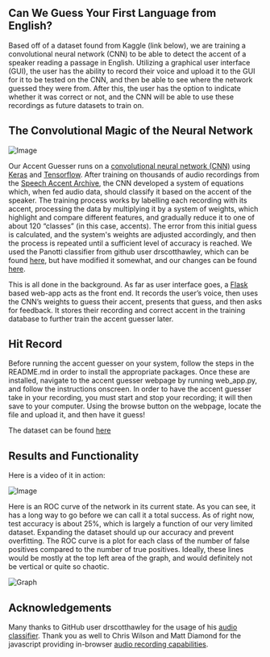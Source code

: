 ## Can We Guess Your First Language from English?

Based off of a dataset found from Kaggle (link below), we are training a convolutional neural network (CNN) to be able to detect the accent of a speaker reading a passage in English. Utilizing a graphical user interface (GUI), the user has the ability to record their voice and upload it to the GUI for it to be tested on the CNN, and then be able to see where the network guessed they were from. After this, the user has the option to indicate whether it was correct or not, and the CNN will be able to use these recordings as future datasets to train on.

## The Convolutional Magic of the Neural Network

![Image](images/flowChart.png)

Our Accent Guesser runs on a [convolutional neural network (CNN)](https://en.wikipedia.org/wiki/Convolutional_neural_network) using [Keras](https://keras.io/) and [Tensorflow](https://www.tensorflow.org/). After training on thousands of audio recordings from the [Speech Accent Archive](http://accent.gmu.edu/), the CNN developed a system of equations which, when fed audio data, should classify it based on the accent of the speaker. The training process works by labelling each recording with its accent, processing the data by multiplying it by a system of weights, which highlight and compare different features, and gradually reduce it to one of about 120 “classes” (in this case, accents). The error from this initial guess is calculated, and the system's weights are adjusted accordingly, and then the process is repeated until a sufficient level of accuracy is reached. We used the Panotti classifier from github user drscotthawley, which can be found [here](https://github.com/drscotthawley/panotti), but have modified it somewhat, and our changes can be found [here](https://github.com/JonahSpicher/NewClassifier).

This is all done in the background. As far as user interface goes, a [Flask](http://flask.pocoo.org/) based web-app acts as the front end. It records the user’s voice, then uses the CNN’s weights to guess their accent, presents that guess, and then asks for feedback. It stores their recording and correct accent in the training database to further train the accent guesser later.


## Hit Record

Before running the accent guesser on your system, follow the steps in the README.md in order to install the appropriate packages. Once these are installed, navigate to the accent guesser webpage by running web_app.py, and follow the instructions onscreen. In order to have the accent guesser take in your recording, you must start and stop your recording; it will then save to your computer. Using the browse button on the webpage, locate the file and upload it, and then have it guess!

The dataset can be found [here](https://www.kaggle.com/rtatman/speech-accent-archive)


## Results and Functionality

Here is a video of it in action:

![Image](images/Picture1.png)

Here is an ROC curve of the network in its current state. As you can see, it has a long way to go before we can call it a total success. As of right now, test accuracy is about 25%, which is largely a function of our very limited dataset. Expanding the dataset should up our accuracy and prevent overfitting. The ROC curve is a plot for each class of the number of false positives compared to the number of true positives. Ideally, these lines would be mostly at the top left area of the graph, and would definitely not be vertical or quite so chaotic.

![Graph](images/graph.png)

## Acknowledgements

Many thanks to GitHub user drscotthawley for the usage of his [audio classifier](https://github.com/drscotthawley/panotti).
Thank you as well to Chris Wilson and Matt Diamond for the javascript providing in-browser [audio recording capabilities](https://webaudiodemos.appspot.com/AudioRecorder/index.html).
